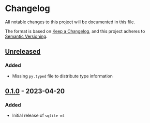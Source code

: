 # Changelog
All notable changes to this project will be documented in this file.

The format is based on [Keep a Changelog](https://keepachangelog.com/en/1.0.0/),
and this project adheres to [Semantic Versioning](https://semver.org/spec/v2.0.0.html).

## [Unreleased]
### Added
- Missing `py.typed` file to distribute type information

## [0.1.0] - 2023-04-20
### Added
- Initial release of `sqlite-ml`

[Unreleased]: https://github.com/rclement/sqlite-ml/compare/0.1.0...HEAD
[0.1.0]: https://github.com/rclement/sqlite-ml/releases/tag/0.1.0
